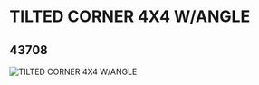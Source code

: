 # TILTED CORNER 4X4 W/ANGLE
## 43708
![TILTED CORNER 4X4 W/ANGLE](https://lc-www-live-s.legocdn.com/media/bricks/5/2/4506407.jpg)